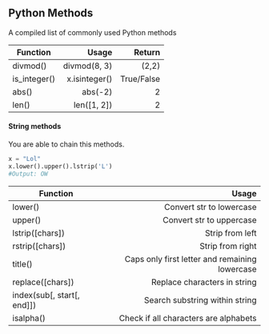 ## Python Methods
A compiled list of commonly used Python methods

| Function     |         Usage |     Return |
| ------------ | ------------: | ---------: |
| divmod()     |  divmod(8, 3) |      (2,2) |
| is_integer() | x.isinteger() | True/False |
| abs()        |       abs(-2) |          2 |
| len()        |   len([1, 2]) |          2 |

#### String methods
You are able to chain this methods.
```python
x = "Lol"
x.lower().upper().lstrip('L')
#Output: OW
```
| Function                   |                                          Usage |
| -------------------------- | ---------------------------------------------: |
| lower()                    |                       Convert str to lowercase |
| upper()                    |                       Convert str to uppercase |
| lstrip([chars])            |                                Strip from left |
| rstrip([chars])            |                               Strip from right |
| title()                    | Caps only first letter and remaining lowercase |
| replace([chars])           |                   Replace characters in string |
| index(sub[, start[, end]]) |                 Search substring within string |
| isalpha()                  |          Check if all characters are alphabets |


